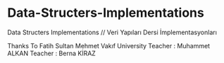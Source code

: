 # Data-Structers-Implementations
Data Structers Implementations // Veri Yapıları Dersi İmplementasyonları

Thanks To Fatih Sultan Mehmet Vakıf University 
Teacher : Muhammet ALKAN
Teacher : Berna KİRAZ
